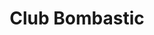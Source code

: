 ---
title: Club Bombastic
year: 2002
writer: Robby Valentine
composer: Robby Valentine
img: /images/headers/3.jpg
---